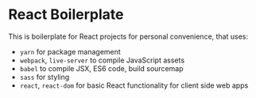 # React Boilerplate

This is boilerplate for React projects for personal convenience, that uses:

- `yarn` for package management
- `webpack`, `live-server` to compile JavaScript assets
- `babel` to compile JSX, ES6 code, build sourcemap
- `sass` for styling
- `react`, `react-dom` for basic React functionality for client side web apps

